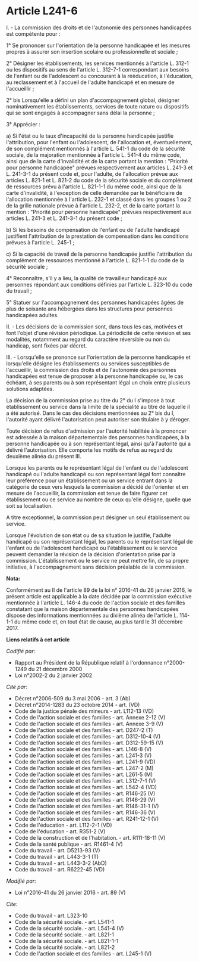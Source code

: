 # Article L241-6

I. - La commission des droits et de l'autonomie des personnes handicapées est compétente pour :

1° Se prononcer sur l'orientation de la personne handicapée et les mesures propres à assurer son insertion scolaire ou
professionnelle et sociale ;

2° Désigner les établissements, les services mentionnés à l'article L. 312-1 ou les dispositifs au sens de l'article L.
312-7-1 correspondant aux besoins de l'enfant ou de l'adolescent ou concourant à la rééducation, à l'éducation, au
reclassement et à l'accueil de l'adulte handicapé et en mesure de l'accueillir ;

2° bis Lorsqu'elle a défini un plan d'accompagnement global, désigner nominativement les établissements, services de toute
nature ou dispositifs qui se sont engagés à accompagner sans délai la personne ;

3° Apprécier :

a) Si l'état ou le taux d'incapacité de la personne handicapée justifie l'attribution, pour l'enfant ou l'adolescent, de
l'allocation et, éventuellement, de son complément mentionnés à l'article L. 541-1 du code de la sécurité sociale, de la
majoration mentionnée à l'article L. 541-4 du même code, ainsi que de la carte d'invalidité et de la carte portant la
mention : "Priorité pour personne handicapée" prévues respectivement aux articles L. 241-3 et L. 241-3-1 du présent code et,
pour l'adulte, de l'allocation prévue aux articles L. 821-1 et L. 821-2 du code de la sécurité sociale et du complément de
ressources prévu à l'article L. 821-1-1 du même code, ainsi que de la carte d'invalidité, à l'exception de celle demandée par
le bénéficiaire de l'allocation mentionnée à l'article L. 232-1 et classé dans les groupes 1 ou 2 de la grille nationale
prévue à l'article L. 232-2, et de la carte portant la mention : "Priorité pour personne handicapée" prévues respectivement
aux articles L. 241-3 et L. 241-3-1 du présent code ;

b) Si les besoins de compensation de l'enfant ou de l'adulte handicapé justifient l'attribution de la prestation de
compensation dans les conditions prévues à l'article L. 245-1 ;

c) Si la capacité de travail de la personne handicapée justifie l'attribution du complément de ressources mentionné à
l'article L. 821-1-1 du code de la sécurité sociale ;

4° Reconnaître, s'il y a lieu, la qualité de travailleur handicapé aux personnes répondant aux conditions définies par
l'article L. 323-10 du code du travail ;

5° Statuer sur l'accompagnement des personnes handicapées âgées de plus de soixante ans hébergées dans les structures pour
personnes handicapées adultes.

II. - Les décisions de la commission sont, dans tous les cas, motivées et font l'objet d'une révision périodique. La
périodicité de cette révision et ses modalités, notamment au regard du caractère réversible ou non du handicap, sont fixées
par décret.

III. - Lorsqu'elle se prononce sur l'orientation de la personne handicapée et lorsqu'elle désigne les établissements ou
services susceptibles de l'accueillir, la commission des droits et de l'autonomie des personnes handicapées est tenue de
proposer à la personne handicapée ou, le cas échéant, à ses parents ou à son représentant légal un choix entre plusieurs
solutions adaptées.

La décision de la commission prise au titre du 2° du I s'impose à tout établissement ou service dans la limite de la
spécialité au titre de laquelle il a été autorisé. Dans le cas des décisions mentionnées au 2° bis du I, l'autorité ayant
délivré l'autorisation peut autoriser son titulaire à y déroger.

Toute décision de refus d'admission par l'autorité habilitée à la prononcer est adressée à la maison départementale des
personnes handicapées, à la personne handicapée ou à son représentant légal, ainsi qu'à l'autorité qui a délivré
l'autorisation. Elle comporte les motifs de refus au regard du deuxième alinéa du présent III.

Lorsque les parents ou le représentant légal de l'enfant ou de l'adolescent handicapé ou l'adulte handicapé ou son
représentant légal font connaître leur préférence pour un établissement ou un service entrant dans la catégorie de ceux vers
lesquels la commission a décidé de l'orienter et en mesure de l'accueillir, la commission est tenue de faire figurer cet
établissement ou ce service au nombre de ceux qu'elle désigne, quelle que soit sa localisation.

A titre exceptionnel, la commission peut désigner un seul établissement ou service.

Lorsque l'évolution de son état ou de sa situation le justifie, l'adulte handicapé ou son représentant légal, les parents ou
le représentant légal de l'enfant ou de l'adolescent handicapé ou l'établissement ou le service peuvent demander la révision
de la décision d'orientation prise par la commission. L'établissement ou le service ne peut mettre fin, de sa propre
initiative, à l'accompagnement sans décision préalable de la commission.

**Nota:**

Conformément au II de l'article 89 de la loi n° 2016-41 du 26 janvier 2016, le présent article est applicable à la date
décidée par la commission exécutive mentionnée à l'article L. 146-4 du code de l'action sociale et des familles constatant
que la maison départementale des personnes handicapées dispose des informations mentionnées au dixième alinéa de l'article L.
114-1-1 du même code et, en tout état de cause, au plus tard le 31 décembre 2017.

**Liens relatifs à cet article**

_Codifié par_:

  - Rapport au Président de la République relatif à l'ordonnance n°2000-1249 du 21 décembre 2000
  - Loi n°2002-2 du 2 janvier 2002

_Cité par_:

  - Décret n°2006-509 du 3 mai 2006 - art. 3 (Ab)
  - Décret n°2014-1283 du 23 octobre 2014 - art. (VD)
  - Code de la justice pénale des mineurs - art. L112-13 (VD)
  - Code de l'action sociale et des familles - art. Annexe 2-12 (V)
  - Code de l'action sociale et des familles - art. Annexe 3-9 (V)
  - Code de l'action sociale et des familles - art. D247-2 (T)
  - Code de l'action sociale et des familles - art. D312-10-4 (V)
  - Code de l'action sociale et des familles - art. D312-59-15 (V)
  - Code de l'action sociale et des familles - art. L146-8 (V)
  - Code de l'action sociale et des familles - art. L241-3 (V)
  - Code de l'action sociale et des familles - art. L241-9 (VD)
  - Code de l'action sociale et des familles - art. L247-2 (M)
  - Code de l'action sociale et des familles - art. L261-5 (M)
  - Code de l'action sociale et des familles - art. L312-7-1 (V)
  - Code de l'action sociale et des familles - art. L542-4 (VD)
  - Code de l'action sociale et des familles - art. R146-25 (V)
  - Code de l'action sociale et des familles - art. R146-29 (V)
  - Code de l'action sociale et des familles - art. R146-31-1 (V)
  - Code de l'action sociale et des familles - art. R146-36 (V)
  - Code de l'action sociale et des familles - art. R241-12-1 (V)
  - Code de l'éducation - art. L112-2-1 (VD)
  - Code de l'éducation - art. R351-2 (V)
  - Code de la construction et de l'habitation. - art. R111-18-11 (V)
  - Code de la santé publique - art. R1461-4 (V)
  - Code du travail - art. D5213-93 (V)
  - Code du travail - art. L443-3-1 (T)
  - Code du travail - art. L443-3-2 (AbD)
  - Code du travail - art. R6222-45 (VD)

_Modifié par_:

  - Loi n°2016-41 du 26 janvier 2016 - art. 89 (V)

_Cite_:

  - Code du travail - art. L323-10
  - Code de la sécurité sociale. - art. L541-1
  - Code de la sécurité sociale. - art. L541-4 (V)
  - Code de la sécurité sociale. - art. L821-1
  - Code de la sécurité sociale. - art. L821-1-1
  - Code de la sécurité sociale. - art. L821-2
  - Code de l'action sociale et des familles - art. L245-1 (V)
